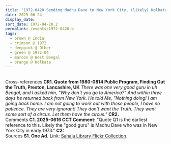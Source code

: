 ```yaml
---
title: "1972-0420 Sending Madhu Dave to New York City, (likely) Kolkata, West Bengal, India (date not sure, before 1973-0329)"
date: 2025-06-24
display_date: 
sort_date: 1972-04-20.2
permalink: /events/1972-0420-b
tags:
  - brown @ India
  - crimson @ 1972
  - deeppink @ Other
  - green @ 1972-04
  - maroon @ West Bengal
  - orange @ Kolkata  
---
```


<br>

<wave-list>
  <list-title color="DarkSeaGreen" width="80">Cross-references</list-title>
  <list-item color="BlanchedAlmond" width="250"><b>CR1. Quote from 1980-0814 Public Program, Finding Out the Truth, Preston, Lancashire, UK</b> <i>There was one very good guru in uh Bengal, and I asked him, "Why don't you go to America?" And within three days he returned back from New York. He told Me, "Nothing doing! I am going back home. I am not going to work out with these people, I have no patience. They are very ignorant! They don't want the Truth. They want some sort of a circus. Let them have the circus."</i></list-item>
  <list-item color="Lavender" width="250"><b>CR2. </b> <i></i></list-item>
</wave-list>

<br>

<wave-list>
  <list-title color="DarkSeaGreen" width="55">Comments</list-title>
  <list-item color="BlanchedAlmond" width="280"><b>C1. 2025-0616 CCT Comment:</b>  "Quote Q1 is the earliest reference to this. Likely the "good guru" is Madhu Dave who was in New York City in early 1973."</list-item>
  <list-item color="Lavender" width="280"><b>C2:</b> </list-item>
</wave-list>

<br>

<wave-list>
  <list-title color="DarkSeaGreen" width="40">Sources</list-title>
  <list-item color="BlanchedAlmond"  width="280"><b>S1. One Ad.</b> Link: <a href="https://www.flickr.com/photos/sahajhist/54599186963/">Sahaja Library Flickr Collection</a>.</list-item>
</wave-list>
